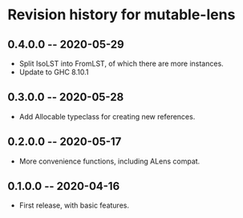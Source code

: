 # Revision history for mutable-lens

## 0.4.0.0 -- 2020-05-29

* Split IsoLST into FromLST, of which there are more instances.
* Update to GHC 8.10.1

## 0.3.0.0 -- 2020-05-28

* Add Allocable typeclass for creating new references.

## 0.2.0.0 -- 2020-05-17

* More convenience functions, including ALens compat.

## 0.1.0.0 -- 2020-04-16

* First release, with basic features.
